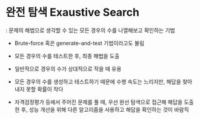 # 완전 탐색 Exaustive Search

: 문제의 해법으로 생각할 수 있는 모든 경우의 수를 나열해보고 확인하는 기법

- Brute-force 혹은 generate-and-test 기법이라고도 불림

- 모든 경우의 수를 테스트한 후, 최종 해법을 도출

- 일반적으로 경우의 수가 상대적으로 작을 때 유용

- 모든 경우의 수를 생성하고 테스트하기 때문에 수행 속도는 느리지만, 해답을 찾아내지 못할 확률이 작다

- 자격검정평가 등에서 주어진 문제를 풀 때, 우선 완선 탐색으로 접근해 해답을 도출한 후, 성능 개선을 위해 다른 알고리즘을 사용하고 해답을 확인하는 것이 바람직

